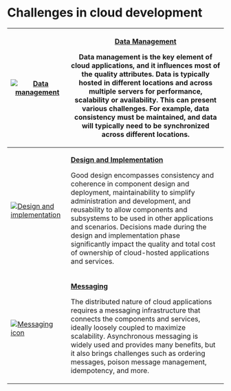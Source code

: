 # Challenges in cloud development

| [![Data management](https://learn.microsoft.com/en-us/azure/architecture/patterns/\_images/category/data-management.svg)](https://learn.microsoft.com/en-us/azure/architecture/patterns/category/data-management)                       | <p><a href="https://learn.microsoft.com/en-us/azure/architecture/patterns/category/data-management"><strong>Data Management</strong></a></p><p>Data management is the key element of cloud applications, and it influences most of the quality attributes. Data is typically hosted in different locations and across multiple servers for performance, scalability or availability. This can present various challenges. For example, data consistency must be maintained, and data will typically need to be synchronized across different locations.</p>                               |
| --------------------------------------------------------------------------------------------------------------------------------------------------------------------------------------------------------------------------------------- | ----------------------------------------------------------------------------------------------------------------------------------------------------------------------------------------------------------------------------------------------------------------------------------------------------------------------------------------------------------------------------------------------------------------------------------------------------------------------------------------------------------------------------------------------------------------------------------------- |
| [![Design and implementation](https://learn.microsoft.com/en-us/azure/architecture/patterns/\_images/category/design-implementation.svg)](https://learn.microsoft.com/en-us/azure/architecture/patterns/category/design-implementation) | <p><a href="https://learn.microsoft.com/en-us/azure/architecture/patterns/category/design-implementation"><strong>Design and Implementation</strong></a></p><p>Good design encompasses consistency and coherence in component design and deployment, maintainability to simplify administration and development, and reusability to allow components and subsystems to be used in other applications and scenarios. Decisions made during the design and implementation phase significantly impact the quality and total cost of ownership of cloud-hosted applications and services.</p> |
| [![Messaging icon](https://learn.microsoft.com/en-us/azure/architecture/patterns/\_images/category/messaging.svg)](https://learn.microsoft.com/en-us/azure/architecture/patterns/category/messaging)                                    | <p><a href="https://learn.microsoft.com/en-us/azure/architecture/patterns/category/messaging"><strong>Messaging</strong></a></p><p>The distributed nature of cloud applications requires a messaging infrastructure that connects the components and services, ideally loosely coupled to maximize scalability. Asynchronous messaging is widely used and provides many benefits, but it also brings challenges such as ordering messages, poison message management, idempotency, and more.</p>                                                                                          |
